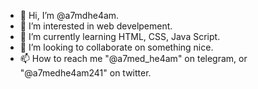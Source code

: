 - 👋 Hi, I’m @a7mdhe4am.
- 👀 I’m interested in web develpement.
- 🌱 I’m currently learning HTML, CSS, Java Script.
- 💞️ I’m looking to collaborate on something nice.
- 📫 How to reach me "@a7med_he4am" on telegram, or "@a7medhe4am241" on twitter.

<!---
a7mdhe4am/a7mdhe4am is a ✨ special ✨ repository because its `README.md` (this file) appears on your GitHub profile.
You can click the Preview link to take a look at your changes.
--->
